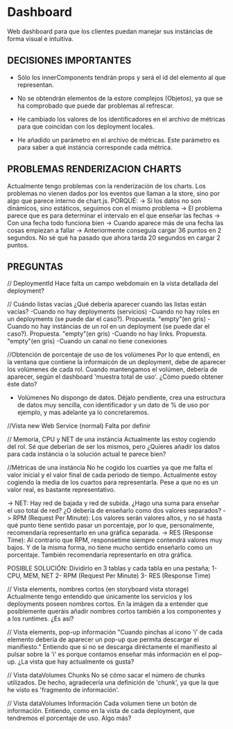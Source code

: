 # Dashboard
Web dashboard para que los clientes puedan manejar sus instáncias de forma visual e intuitiva.

DECISIONES IMPORTANTES
---------------------------------------------------------
- Sólo los innerComponents tendrán props y será el id del elemento al que representan.
- No se obtendrán elementos de la estore complejos (Objetos), ya que se ha comprobado que puede dar problemas al refrescar.

- He cambiado los valores de los identificadores en el archivo de métricas para que coincidan con los deployment locales.
- He añadido un parámetro en el archivo de métricas. Este parámetro es para saber a qué instáncia corresponde cada métrica.


PROBLEMAS RENDERIZACION CHARTS
---------------------------------------------------------
Actualmente tengo problemas con la renderización de los charts. Los problemas no vienen dados por los eventos que llaman
a la store, sino por algo que parece interno de chart.js.
PORQUÉ:
    -> Si los datos no son dinámicos, sino estáticos, seguimos con el mismo problema
    -> El problema parece que es para determinar el intervalo en el que enseñar las fechas
    -> Con una fecha todo funciona bien
    -> Cuando aparece más de una fecha las cosas empiezan a fallar
    -> Anteriormente conseguía cargar 36 puntos en 2 segundos. No sé qué ha pasado que ahora tarda 20 segundos en cargar 2 puntos.


PREGUNTAS
---------------------------------------------------------
// DeploymentId
    Hace falta un campo webdomain en la vista detallada del deployment?

// Cuándo listas vacías
¿Qué debería aparecer cuando las listas están vacías? 
-Cuando no hay deployments (servicios)
-Cuando no hay roles en un deployments (se puede dar el caso?). Propuesta. "empty"(en gris)
-Cuando no hay instáncias de un rol en un deployment (se puede dar el caso?). Propuesta. "empty"(en gris)
-Cuando no hay links. Propuesta. "empty"(en gris)
-Cuando un canal no tiene conexiones

//Obtención de porcentaje de uso de los volúmenes
Por lo que entendí, en la ventana que contiene la informaicón de un deployment, debe de aparecer los volúmenes de cada rol.
Cuando mantengamos el volúmen, debería de aparecer, según el dashboard 'muestra total de uso'.
¿Cómo puedo obtener éste dato?
* Volúmenes
No dispongo de datos. Déjalo pendiente, crea una estructura de datos muy sencilla,
con identificador y un dato de % de uso por ejemplo, y mas adelante ya lo concretaremos.

//Vista new Web Service (normal)
Falta por definir

// Memoria, CPU y NET de una instáncia
Actualmente las estoy cogiendo del rol. Sé que deberían de ser los mismos, pero ¿Quieres añadir los datos para cada instáncia o la solución actual te parece bien?

//Métricas de una instáncia
No he cogido los cuarties ya que me falta el valor inicial y el valor final de cada periodo de tiempo.
Actualmente estoy cogiendo la media de los cuartos para representarla.
Pese a que no es un valor real, es bastante representativo.

-> NET: Hay red de bajada y red de subida. ¿Hago una suma para enseñar el uso total de red? ¿O debería de enseñarlo como dos
valores separados?
-> RPM (Request Per Minute): Los valores serán valores altos, y no sé hasta qué punto tiene sentido pasar un
porcentaje, por lo que, personalmente, recomendaría representarlo en una gráfica separada.
-> RES (Response Time): Al contrario que RPM, responsetime siempre contendrá valores muy bajos. Y de la misma forma,
no tiene mucho sentido enseñarlo como un porcentaje. También recomendaría representarlo en otra gráfica.

POSIBLE SOLUCIÓN:
    Dividirlo en 3 tablas y cada tabla en una pestaña;
        1- CPU, MEM, NET
        2- RPM (Request Per Minute)
        3- RES (Response Time)

// Vista elements, nombres cortos (en storyboard vista storage)
Actualmente tengo entendido que únicamente los servicios y los deployments poseen nombres cortos.
En la imágen da a entender que posiblemente queráis añadir nombres cortos también a los componentes y a los runtimes.
¿Es así?

// Vista elements, pop-up información
"Cuando pinchas al icono 'i' de cada elemento debería de aparecer un pop-up que permita descargar el manifiesto."
Entiendo que si no se descarga diréctamente el manifiesto al pulsar sobre la 'i' es porque contamos enseñar más información
en el pop-up. ¿La vista que hay actualmente os gusta?

// Vista dataVolumes Chunks
No sé cómo sacar el número de chunks utilizados.
De hecho, agradecería una definición de 'chunk', ya que la que he visto es 'fragmento de información'.

// Vista dataVolumes Información
Cada volumen tiene un botón de información. Entiendo, como en la vista de cada deployment, que tendremos el porcentaje de uso. Algo más?